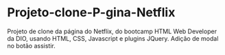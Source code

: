 # Projeto-clone-P-gina-Netflix
Projeto de clone da página do Netflix, do bootcamp HTML Web Developer da DIO, usando HTML, CSS, Javascript e plugins JQuery. Adição de modal no botão assistir.

